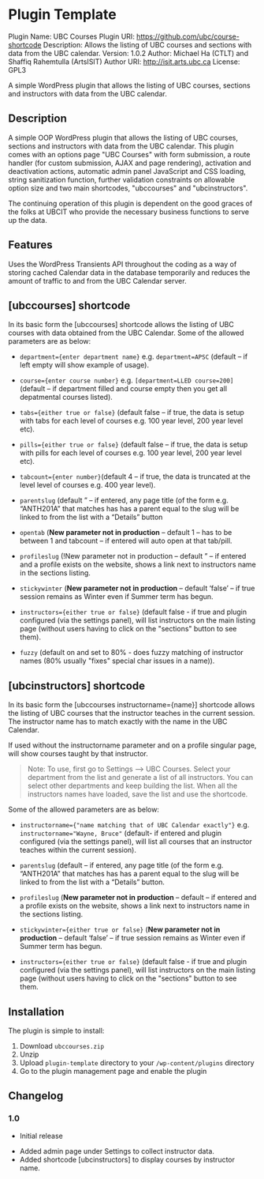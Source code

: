 # Plugin Template
Plugin Name: UBC Courses
Plugin URI: https://github.com/ubc/course-shortcode
Description: Allows the listing of UBC courses and sections with data from the UBC calendar.
Version: 1.0.2
Author: Michael Ha (CTLT) and Shaffiq Rahemtulla (ArtsISIT)
Author URI: http://isit.arts.ubc.ca
License: GPL3

A simple WordPress plugin that allows the listing of UBC courses, sections and instructors with data from the UBC calendar.

## Description

A simple OOP WordPress plugin that allows the listing of UBC courses, sections and instructors with data from the UBC calendar. This plugin comes with an options page "UBC Courses" with form submission, a route handler (for custom submission, AJAX and page rendering), activation and deactivation actions, automatic admin panel JavaScript and CSS loading, string sanitization function, further validation constraints on allowable option size and two main shortcodes, "ubccourses" and "ubcinstructors".

The continuing operation of this plugin is dependent on the good graces of the folks at UBCIT who provide the necessary business functions to serve up the data.

## Features

Uses the WordPress Transients API throughout the coding as a way of storing cached Calendar data in the database temporarily and reduces the amount of traffic to and from the UBC Calendar server.

## [ubccourses] shortcode

In its basic form the [ubccourses] shortcode allows the listing of UBC courses with data obtained from the UBC Calendar. Some of the allowed parameters are as below:

 - `department={enter department name}`  e.g. `department=APSC` (default – if left empty will show example of usage).

 - `course={enter course number}` e.g. `[department=LLED course=200]` (default – if department filled and course empty then you get all depatmental courses listed).

 - `tabs={either true or false}` (default false – if true, the data is setup with tabs for each level of courses e.g. 100 year level, 200 year level etc).

 - `pills={either true or false}` (default false – if true, the data is setup with pills for each level of courses e.g. 100 year level, 200 year level etc).

 - `tabcount={enter number}`(default 4 – if true, the data is truncated  at the level level of courses e.g. 400 year level).

 - `parentslug` (default ” – if entered, any page title (of the form e.g. “ANTH201A” that matches has has a parent equal to the slug will be linked to from the list with a “Details” button

 - `opentab` (**New parameter not in production** – default 1 – has to be between 1 and tabcount – if entered will auto open at that tab/pill.

 - `profileslug` (!New parameter not in production – default ” – if entered and a profile exists on the website, shows a link next to instructors name in the sections listing.

 - `stickywinter` (**New parameter not in production** – default ‘false’ – if true session remains as Winter even if Summer term has begun.

 - `instructors={either true or false}` (default false - if true and plugin configured (via the settings panel), will list instructors on the main listing page (without users having to click on the "sections" button to see them).

 - `fuzzy` (default on and set to 80% - does fuzzy matching of instructor names (80% usually "fixes" special char issues in a name)).

## [ubcinstructors] shortcode

In its basic form the [ubccourses instructorname={name}] shortcode allows the listing of UBC courses that the instructor teaches in the current session. The instructor name has to match exactly with the name in the UBC Calendar.

If used without the instructorname parameter and on a profile singular page, will show courses taught by that instructor.

> Note: To use, first go to Settings --> UBC Courses. Select your department from the list and generate a list of all instructors. You can select other departments and keep building the list. When all the instructors names have loaded, save the list and use the shortcode.

Some of the allowed parameters are as below:

 - `instructorname={"name matching that of UBC Calendar exactly"}` e.g. `instructorname="Wayne, Bruce"` (default- if entered and plugin configured (via the settings panel), will list all courses that an instructor teaches within the current session).

 - `parentslug` (default – if entered, any page title (of the form e.g. “ANTH201A” that matches has has a parent equal to the slug will be linked to from the list with a “Details” button.

 - `profileslug` (**New parameter not in production** – default – if entered and a profile exists on the website, shows a link next to instructors name in the sections listing.

 - `stickywinter={either true or false}` (**New parameter not in production** – default ‘false’ – if true session remains as Winter even if Summer term has begun.

 - `instructors={either true or false}` (default false - if true and plugin configured (via the settings panel), will list instructors on the main listing page (without users having to click on the "sections" button to see them.


## Installation

The plugin is simple to install:

1. Download `ubccourses.zip`
1. Unzip
1. Upload `plugin-template` directory to your `/wp-content/plugins` directory
1. Go to the plugin management page and enable the plugin

## Changelog

### 1.0
* Initial release
 - Added admin page under Settings to collect instructor data.
 - Added shortcode [ubcinstructors] to display courses by instructor name.
